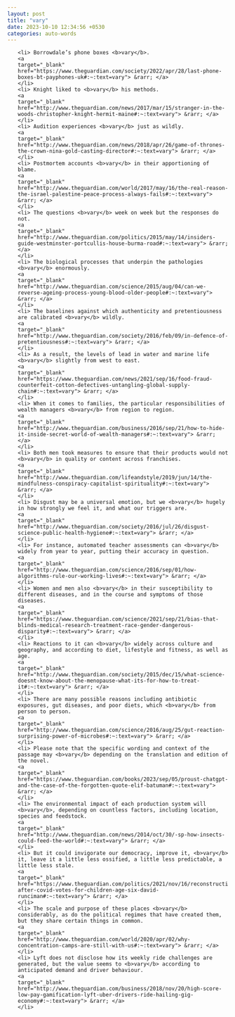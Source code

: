 ```yaml
---
layout: post
title: "vary"
date: 2023-10-10 12:34:56 +0530
categories: auto-words
---
```

<ol>

    <li> Borrowdale’s phone boxes <b>vary</b>.
    <a 
    target="_blank" 
    href="https://www.theguardian.com/society/2022/apr/28/last-phone-boxes-bt-payphones-uk#:~:text=vary"> &rarr; </a>
    </li>
    <li> Knight liked to <b>vary</b> his methods.
    <a 
    target="_blank" 
    href="http://www.theguardian.com/news/2017/mar/15/stranger-in-the-woods-christopher-knight-hermit-maine#:~:text=vary"> &rarr; </a>
    </li>
    <li> Audition experiences <b>vary</b> just as wildly.
    <a 
    target="_blank" 
    href="http://www.theguardian.com/news/2018/apr/26/game-of-thrones-the-crown-nina-gold-casting-director#:~:text=vary"> &rarr; </a>
    </li>
    <li> Postmortem accounts <b>vary</b> in their apportioning of blame.
    <a 
    target="_blank" 
    href="http://www.theguardian.com/world/2017/may/16/the-real-reason-the-israel-palestine-peace-process-always-fails#:~:text=vary"> &rarr; </a>
    </li>
    <li> The questions <b>vary</b> week on week but the responses do not.
    <a 
    target="_blank" 
    href="http://www.theguardian.com/politics/2015/may/14/insiders-guide-westminster-portcullis-house-burma-road#:~:text=vary"> &rarr; </a>
    </li>
    <li> The biological processes that underpin the pathologies <b>vary</b> enormously.
    <a 
    target="_blank" 
    href="http://www.theguardian.com/science/2015/aug/04/can-we-reverse-ageing-process-young-blood-older-people#:~:text=vary"> &rarr; </a>
    </li>
    <li> The baselines against which authenticity and pretentiousness are calibrated <b>vary</b> wildly.
    <a 
    target="_blank" 
    href="http://www.theguardian.com/society/2016/feb/09/in-defence-of-pretentiousness#:~:text=vary"> &rarr; </a>
    </li>
    <li> As a result, the levels of lead in water and marine life <b>vary</b> slightly from west to east.
    <a 
    target="_blank" 
    href="https://www.theguardian.com/news/2021/sep/16/food-fraud-counterfeit-cotton-detectives-untangling-global-supply-chain#:~:text=vary"> &rarr; </a>
    </li>
    <li> When it comes to families, the particular responsibilities of wealth managers <b>vary</b> from region to region.
    <a 
    target="_blank" 
    href="http://www.theguardian.com/business/2016/sep/21/how-to-hide-it-inside-secret-world-of-wealth-managers#:~:text=vary"> &rarr; </a>
    </li>
    <li> Both men took measures to ensure that their products would not <b>vary</b> in quality or content across franchises.
    <a 
    target="_blank" 
    href="http://www.theguardian.com/lifeandstyle/2019/jun/14/the-mindfulness-conspiracy-capitalist-spirituality#:~:text=vary"> &rarr; </a>
    </li>
    <li> Disgust may be a universal emotion, but we <b>vary</b> hugely in how strongly we feel it, and what our triggers are.
    <a 
    target="_blank" 
    href="http://www.theguardian.com/society/2016/jul/26/disgust-science-public-health-hygiene#:~:text=vary"> &rarr; </a>
    </li>
    <li> For instance, automated teacher assessments can <b>vary</b> widely from year to year, putting their accuracy in question.
    <a 
    target="_blank" 
    href="http://www.theguardian.com/science/2016/sep/01/how-algorithms-rule-our-working-lives#:~:text=vary"> &rarr; </a>
    </li>
    <li> Women and men also <b>vary</b> in their susceptibility to different diseases, and in the course and symptoms of those diseases.
    <a 
    target="_blank" 
    href="https://www.theguardian.com/science/2021/sep/21/bias-that-blinds-medical-research-treatment-race-gender-dangerous-disparity#:~:text=vary"> &rarr; </a>
    </li>
    <li> Reactions to it can <b>vary</b> widely across culture and geography, and according to diet, lifestyle and fitness, as well as age.
    <a 
    target="_blank" 
    href="http://www.theguardian.com/society/2015/dec/15/what-science-doesnt-know-about-the-menopause-what-its-for-how-to-treat-it#:~:text=vary"> &rarr; </a>
    </li>
    <li> There are many possible reasons including antibiotic exposures, gut diseases, and poor diets, which <b>vary</b> from person to person.
    <a 
    target="_blank" 
    href="http://www.theguardian.com/science/2016/aug/25/gut-reaction-surprising-power-of-microbes#:~:text=vary"> &rarr; </a>
    </li>
    <li> Please note that the specific wording and context of the passage may <b>vary</b> depending on the translation and edition of the novel.
    <a 
    target="_blank" 
    href="https://www.theguardian.com/books/2023/sep/05/proust-chatgpt-and-the-case-of-the-forgotten-quote-elif-batuman#:~:text=vary"> &rarr; </a>
    </li>
    <li> The environmental impact of each production system will <b>vary</b>, depending on countless factors, including location, species and feedstock.
    <a 
    target="_blank" 
    href="http://www.theguardian.com/news/2014/oct/30/-sp-how-insects-could-feed-the-world#:~:text=vary"> &rarr; </a>
    </li>
    <li> But it could invigorate our democracy, improve it, <b>vary</b> it, leave it a little less ossified, a little less predictable, a little less stale.
    <a 
    target="_blank" 
    href="https://www.theguardian.com/politics/2021/nov/16/reconstruction-after-covid-votes-for-children-age-six-david-runciman#:~:text=vary"> &rarr; </a>
    </li>
    <li> The scale and purpose of these places <b>vary</b> considerably, as do the political regimes that have created them, but they share certain things in common.
    <a 
    target="_blank" 
    href="http://www.theguardian.com/world/2020/apr/02/why-concentration-camps-are-still-with-us#:~:text=vary"> &rarr; </a>
    </li>
    <li> Lyft does not disclose how its weekly ride challenges are generated, but the value seems to <b>vary</b> according to anticipated demand and driver behaviour.
    <a 
    target="_blank" 
    href="http://www.theguardian.com/business/2018/nov/20/high-score-low-pay-gamification-lyft-uber-drivers-ride-hailing-gig-economy#:~:text=vary"> &rarr; </a>
    </li>